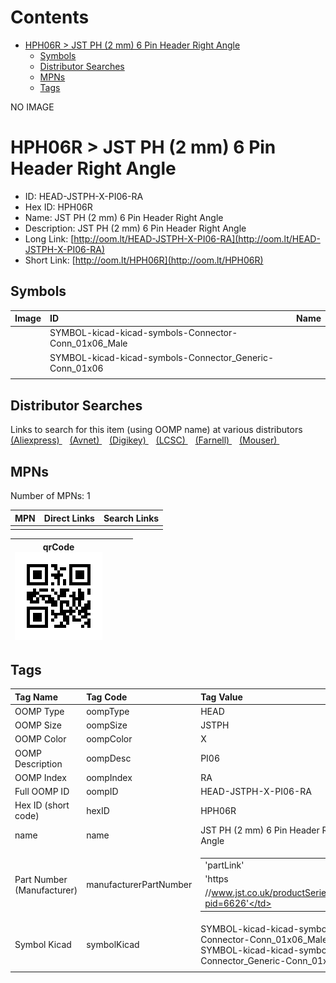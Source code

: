 



Contents
========

* [HPH06R > JST PH (2 mm) 6 Pin Header Right Angle](#hph06r--jst-ph-2-mm-6-pin-header-right-angle)
	* [Symbols](#symbols)
	* [Distributor Searches](#distributor-searches)
	* [MPNs](#mpns)
	* [Tags](#tags)
  
NO IMAGE  
# HPH06R > JST PH (2 mm) 6 Pin Header Right Angle

- ID: HEAD-JSTPH-X-PI06-RA
- Hex ID: HPH06R
- Name: JST PH (2 mm) 6 Pin Header Right Angle
- Description: JST PH (2 mm) 6 Pin Header Right Angle
- Long Link: [http://oom.lt/HEAD-JSTPH-X-PI06-RA](http://oom.lt/HEAD-JSTPH-X-PI06-RA)
- Short Link: [http://oom.lt/HPH06R](http://oom.lt/HPH06R)

## Symbols
  

|Image|ID|Name|
| :--- | :--- | :--- |
|![]()|SYMBOL-kicad-kicad-symbols-Connector-Conn_01x06_Male||
|![]()|SYMBOL-kicad-kicad-symbols-Connector_Generic-Conn_01x06||
||||

## Distributor Searches
  
Links to search for this item (using OOMP name) at various distributors  
[(Aliexpress) ](https://www.aliexpress.com/wholesale?SearchText=1117JST+PH+2+mm+6+Pin+Header+Right+Angle)&nbsp;&nbsp;&nbsp;[(Avnet) ](https://www.avnet.com/shop/us/search/JST+PH+2+mm+6+Pin+Header+Right+Angle)&nbsp;&nbsp;&nbsp;[(Digikey) ](https://www.digikey.co.uk/en/products/result?s=JST+PH+2+mm+6+Pin+Header+Right+Angle)&nbsp;&nbsp;&nbsp;[(LCSC) ](https://www.lcsc.com/search?q=JST+PH+2+mm+6+Pin+Header+Right+Angle)&nbsp;&nbsp;&nbsp;[(Farnell) ](https://uk.farnell.com/search?st=JST+PH+2+mm+6+Pin+Header+Right+Angle)&nbsp;&nbsp;&nbsp;[(Mouser) ](https://www.mouser.com/c/?q=JST+PH+2+mm+6+Pin+Header+Right+Angle)&nbsp;&nbsp;&nbsp;
## MPNs
  
Number of MPNs: 1  

|MPN|Direct Links|Search Links|
| :--- | :--- | :--- |
||||
  

|qrCode<br>[![](https://raw.githubusercontent.com/oomlout/oomlout_OOMP_parts_V2/main/HEAD/JSTPH/X/PI06/RA/qrCode_140.png)](https://github.com/oomlout/oomlout_OOMP_parts_V2/tree/main/HEAD/JSTPH/X/PI06/RA/qrCode.png)||||
| :---: | :---: | :---: | :---: |

## Tags
  

|Tag Name|Tag Code|Tag Value|
| :--- | :--- | :--- |
|OOMP Type|oompType|HEAD|
|OOMP Size|oompSize|JSTPH|
|OOMP Color|oompColor|X|
|OOMP Description|oompDesc|PI06|
|OOMP Index|oompIndex|RA|
|Full OOMP ID|oompID|HEAD-JSTPH-X-PI06-RA|
|Hex ID (short code)|hexID|HPH06R|
|name|name|JST PH (2 mm) 6 Pin Header Right Angle|
|Part Number (Manufacturer)|manufacturerPartNumber|<table><tr><td>'partLink'</td></tr><tr><td> 'https</td></tr><tr><td>//www.jst.co.uk/productSeries.php?pid=6626'</td></tr></table>|
|Symbol Kicad|symbolKicad|SYMBOL-kicad-kicad-symbols-Connector-Conn_01x06_Male, SYMBOL-kicad-kicad-symbols-Connector_Generic-Conn_01x06|
||||
